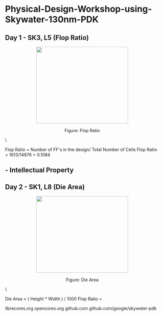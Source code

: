 # Physical-Design-Workshop-using-Skywater-130nm-PDK


## Day 1 - SK3, L5 (Flop Ratio)

<p align="center">
  <img width="300" height="250" src="https://i.imgur.com/HdOrvc0.jpg"
</p>
  <p align="center">
    Figure: Flop Ratio
</p>
\


Flop Ratio = Number of FF's in the design/ Total Number of Cells
Flop Ratio = 1613/14876 = 0.1084

## - Intellectual Property

## Day 2 - SK1, L8 (Die Area)

<p align="center">
  <img width="300" height="250" src="https://pasteboard.co/qlfjpnlGcCKi.jpg"
</p>
  <p align="center">
    Figure: Die Area
</p>
\


Die Area = ( Height * Width ) / 1000
Flop Ratio = 




librecores.org
opencores.org
github.com
github.com/google/skywater-pdk
